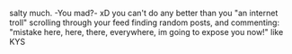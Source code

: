 salty much. -You mad?- xD you can't do any better than you "an internet troll" scrolling through your feed finding random posts, and commenting: "mistake here, here, there, everywhere, im going to expose you now!" 
like KYS
